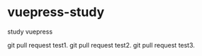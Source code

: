 <!--
 * @Description: Stay hungry，Stay foolish
 * @Author: Huccct
 * @Date: 2023-01-24 23:04:21
 * @LastEditors: Huccct
 * @LastEditTime: 2023-02-08 22:24:10
-->
# vuepress-study
study vuepress


git pull request test1.
git pull request test2.
git pull request test3.